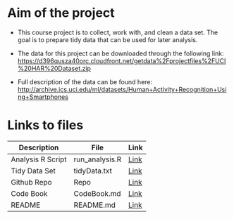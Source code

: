 # Aim of the project
- This course project is to collect, work with, and clean a data set. The goal is to prepare tidy data that can be used for later analysis. 

- The data for this project can be downloaded through the following link:   https://d396qusza40orc.cloudfront.net/getdata%2Fprojectfiles%2FUCI%20HAR%20Dataset.zip

- Full description of the data can be found here: http://archive.ics.uci.edu/ml/datasets/Human+Activity+Recognition+Using+Smartphones

# Links to files
Description | File | Link
--- | --- | ---
Analysis R Script |  run_analysis.R |  [Link](https://github.com/BlackBox712/datasciencecoursera/blob/master/course3_gettingandcleaningdata/project/run_analysis.R "run_analysis.R")
Tidy Data Set |  tidyData.txt |  [Link](https://github.com/BlackBox712/datasciencecoursera/blob/master/course3_gettingandcleaningdata/project/tidyData.txt "tidyData.txt")
Github Repo | Repo |  [Link](https://github.com/BlackBox712/datasciencecoursera/tree/master/course3_gettingandcleaningdata/project "Click to go to Repo")
Code Book | CodeBook.md |  [Link](https://github.com/BlackBox712/datasciencecoursera/blob/master/course3_gettingandcleaningdata/project/CodeBook.md "CodeBook.md")
README | README.md |  [Link](https://github.com/BlackBox712/datasciencecoursera/blob/master/course3_gettingandcleaningdata/project/README.md "README.md")
